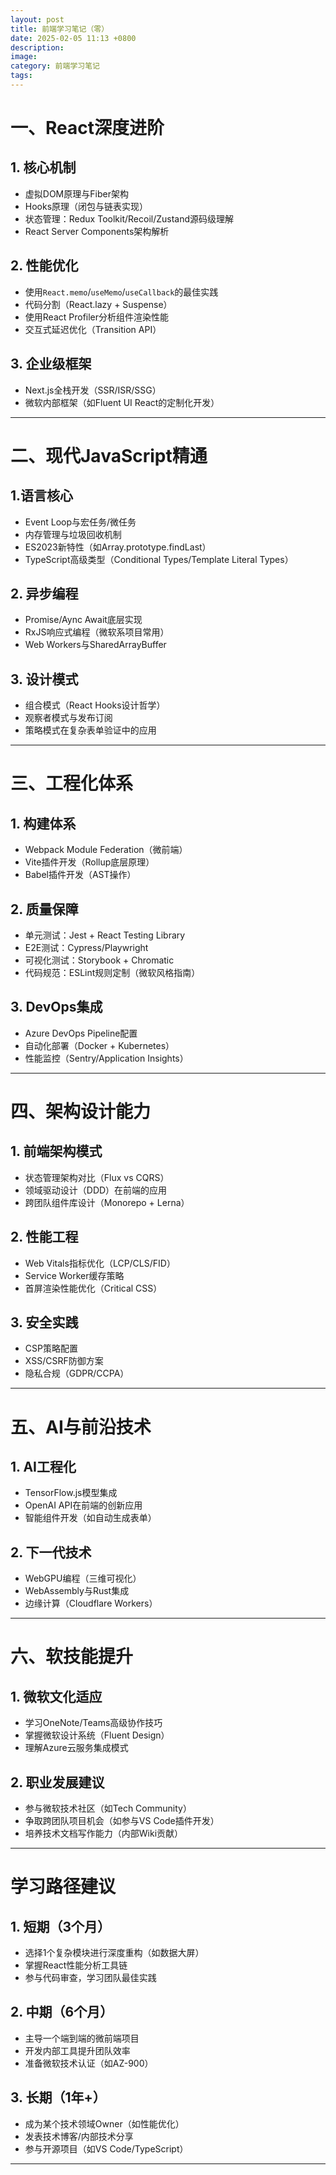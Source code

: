 ```yaml
---
layout: post
title: 前端学习笔记（零）
date: 2025-02-05 11:13 +0800
description:
image:
category: 前端学习笔记
tags:
---
```


# 一、React深度进阶

## 1. 核心机制
- 虚拟DOM原理与Fiber架构
- Hooks原理（闭包与链表实现）
- 状态管理：Redux Toolkit/Recoil/Zustand源码级理解
- React Server Components架构解析

## 2. 性能优化
- 使用`React.memo`/`useMemo`/`useCallback`的最佳实践
- 代码分割（React.lazy + Suspense）
- 使用React Profiler分析组件渲染性能
- 交互式延迟优化（Transition API）

## 3. 企业级框架
- Next.js全栈开发（SSR/ISR/SSG）
- 微软内部框架（如Fluent UI React的定制化开发）

---

# 二、现代JavaScript精通

## 1.语言核心
- Event Loop与宏任务/微任务
- 内存管理与垃圾回收机制
- ES2023新特性（如Array.prototype.findLast）
- TypeScript高级类型（Conditional Types/Template Literal Types）

## 2. 异步编程
- Promise/Aync Await底层实现
- RxJS响应式编程（微软系项目常用）
- Web Workers与SharedArrayBuffer

## 3. 设计模式
- 组合模式（React Hooks设计哲学）
- 观察者模式与发布订阅
- 策略模式在复杂表单验证中的应用

---

# 三、工程化体系

## 1. 构建体系
- Webpack Module Federation（微前端）
- Vite插件开发（Rollup底层原理）
- Babel插件开发（AST操作）

## 2. 质量保障
- 单元测试：Jest + React Testing Library
- E2E测试：Cypress/Playwright
- 可视化测试：Storybook + Chromatic
- 代码规范：ESLint规则定制（微软风格指南）

## 3. DevOps集成
- Azure DevOps Pipeline配置
- 自动化部署（Docker + Kubernetes）
- 性能监控（Sentry/Application Insights）

---

# 四、架构设计能力

## 1. 前端架构模式
- 状态管理架构对比（Flux vs CQRS）
- 领域驱动设计（DDD）在前端的应用
- 跨团队组件库设计（Monorepo + Lerna）

## 2. 性能工程
- Web Vitals指标优化（LCP/CLS/FID）
- Service Worker缓存策略
- 首屏渲染性能优化（Critical CSS）

## 3. 安全实践
- CSP策略配置
- XSS/CSRF防御方案
- 隐私合规（GDPR/CCPA）

---

# 五、AI与前沿技术

## 1. AI工程化
- TensorFlow.js模型集成
- OpenAI API在前端的创新应用
- 智能组件开发（如自动生成表单）

## 2. 下一代技术
- WebGPU编程（三维可视化）
- WebAssembly与Rust集成
- 边缘计算（Cloudflare Workers）

---

# 六、软技能提升

## 1. 微软文化适应
- 学习OneNote/Teams高级协作技巧
- 掌握微软设计系统（Fluent Design）
- 理解Azure云服务集成模式

## 2. 职业发展建议
- 参与微软技术社区（如Tech Community）
- 争取跨团队项目机会（如参与VS Code插件开发）
- 培养技术文档写作能力（内部Wiki贡献）

---

# 学习路径建议

## 1. 短期（3个月）
- 选择1个复杂模块进行深度重构（如数据大屏）
- 掌握React性能分析工具链
- 参与代码审查，学习团队最佳实践

## 2. 中期（6个月）
- 主导一个端到端的微前端项目
- 开发内部工具提升团队效率
- 准备微软技术认证（如AZ-900）

## 3. 长期（1年+）
- 成为某个技术领域Owner（如性能优化）
- 发表技术博客/内部技术分享
- 参与开源项目（如VS Code/TypeScript）

---
